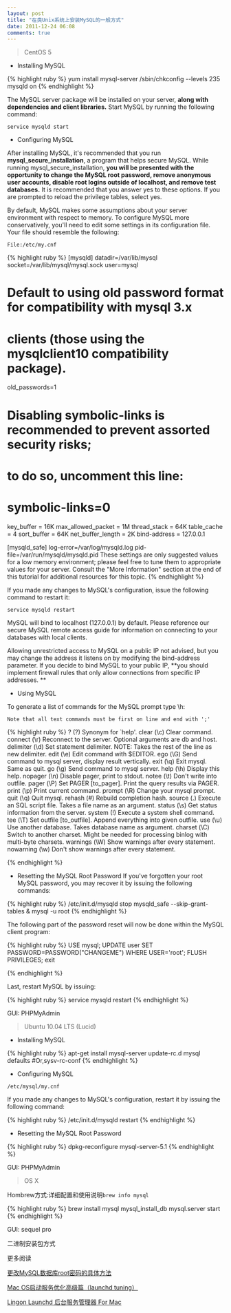 ```yaml
---
layout: post
title: "在类Unix系统上安装MySQL的一般方式"
date: 2011-12-24 06:08
comments: true
---
```


>CentOS 5

- Installing MySQL

{% highlight ruby %}
yum install mysql-server
/sbin/chkconfig --levels 235 mysqld on
{% endhighlight %}

The MySQL server package will be installed on your server, **along with dependencies and client libraries.** Start MySQL by running the following command:

`service mysqld start`

- Configuring MySQL

After installing MySQL, it's recommended that you run **mysql_secure_installation**, a program that helps secure MySQL. While running mysql_secure_installation, **you will be presented with the opportunity to change the MySQL root password, remove anonymous user accounts, disable root logins outside of localhost, and remove test databases.** It is recommended that you answer yes to these options. If you are prompted to reload the privilege tables, select yes.


By default, MySQL makes some assumptions about your server environment with respect to memory. To configure MySQL more conservatively, you'll need to edit some settings in its configuration file. Your file should resemble the following:

`File:/etc/my.cnf`

{% highlight ruby %}
[mysqld]
datadir=/var/lib/mysql
socket=/var/lib/mysql/mysql.sock
user=mysql
# Default to using old password format for compatibility with mysql 3.x
# clients (those using the mysqlclient10 compatibility package).
old_passwords=1

# Disabling symbolic-links is recommended to prevent assorted security risks;
# to do so, uncomment this line:
# symbolic-links=0

key_buffer = 16K
max_allowed_packet = 1M
thread_stack = 64K
table_cache = 4
sort_buffer = 64K
net_buffer_length = 2K
bind-address = 127.0.0.1

[mysqld_safe]
log-error=/var/log/mysqld.log
pid-file=/var/run/mysqld/mysqld.pid
These settings are only suggested values for a low memory environment; please feel free to tune them to appropriate values for your server. Consult the "More Information" section at the end of this tutorial for additional resources for this topic.
{% endhighlight %}

<!-- more -->
If you made any changes to MySQL's configuration, issue the following command to restart it:

`service mysqld restart`

MySQL will bind to localhost (127.0.0.1) by default. Please reference our secure MySQL remote access guide for information on connecting to your databases with local clients.

Allowing unrestricted access to MySQL on a public IP not advised, but you may change the address it listens on by modifying the bind-address parameter. If you decide to bind MySQL to your public IP, **you should implement firewall rules that only allow connections from specific IP addresses.
**

- Using MySQL

To generate a list of commands for the MySQL prompt type \h:


`Note that all text commands must be first on line and end with ';'`

{% highlight ruby %}
?         (\?) Synonym for `help'.
clear     (\c) Clear command.
connect   (\r) Reconnect to the server. Optional arguments are db and host.
delimiter (\d) Set statement delimiter. NOTE: Takes the rest of the line as new delimiter.
edit      (\e) Edit command with $EDITOR.
ego       (\G) Send command to mysql server, display result vertically.
exit      (\q) Exit mysql. Same as quit.
go        (\g) Send command to mysql server.
help      (\h) Display this help.
nopager   (\n) Disable pager, print to stdout.
notee     (\t) Don't write into outfile.
pager     (\P) Set PAGER [to_pager]. Print the query results via PAGER.
print     (\p) Print current command.
prompt    (\R) Change your mysql prompt.
quit      (\q) Quit mysql.
rehash    (\#) Rebuild completion hash.
source    (\.) Execute an SQL script file. Takes a file name as an argument.
status    (\s) Get status information from the server.
system    (\!) Execute a system shell command.
tee       (\T) Set outfile [to_outfile]. Append everything into given outfile.
use       (\u) Use another database. Takes database name as argument.
charset   (\C) Switch to another charset. Might be needed for processing binlog with multi-byte charsets.
warnings  (\W) Show warnings after every statement.
nowarning (\w) Don't show warnings after every statement.

{% endhighlight %}

- Resetting the MySQL Root Password
If you've forgotten your root MySQL password, you may recover it by issuing the following commands:

{% highlight ruby %}
/etc/init.d/mysqld stop
mysqld_safe --skip-grant-tables &
mysql -u root
{% endhighlight %}

The following part of the password reset will now be done within the MySQL client program:

{% highlight ruby %}
USE mysql;
UPDATE user SET PASSWORD=PASSWORD("CHANGEME") WHERE USER='root';
FLUSH PRIVILEGES;
exit

{% endhighlight %}

Last, restart MySQL by issuing:

{% highlight ruby %}
service mysqld restart
{% endhighlight %}

GUI: PHPMyAdmin

>Ubuntu 10.04 LTS (Lucid)

- Installing MySQL

{% highlight ruby %}
apt-get install mysql-server
update-rc.d mysql defaults #Or,sysv-rc-conf
{% endhighlight %}

- Configuring MySQL

`/etc/mysql/my.cnf `

If you made any changes to MySQL's configuration, restart it by issuing the following command:

{% highlight ruby %}
/etc/init.d/mysqld restart
{% endhighlight %}

- Resetting the MySQL Root Password

{% highlight ruby %}
dpkg-reconfigure mysql-server-5.1
{% endhighlight %}

GUI: PHPMyAdmin

> OS X

Hombrew方式:详细配置和使用说明`brew info mysql`

{% highlight ruby %}
brew install mysql
mysql_install_db
mysql.server start
{% endhighlight %}

GUI: sequel pro

二进制安装包方式

更多阅读

[更改MySQL数据库root密码的具体方法](http://www.2cto.com/database/201006/50201.html "更改MySQL数据库root密码的具体方法")

[Mac OS启动服务优化高级篇（launchd tuning）](http://kenwublog.com/mac-os-launchd-tuning "Mac OS启动服务优化高级篇（launchd tuning）")

[Lingon Launchd 后台服务管理器 For Mac](http://lingon.macgood.com/ "Lingon Launchd 后台服务管理器 For Mac")
